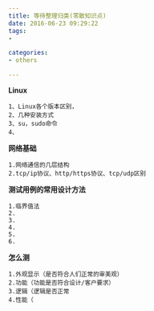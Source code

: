 ```yaml
---
title: 等待整理归类(零散知识点)
date: 2016-06-23 09:29:22
tags: 
- 

categories:
- others

---
```


**Linux**

    1、Linux各个版本区别，
    2、几种安装方式
    3、su，sudo命令
    4、

**网络基础**

    1.网络通信的几层结构
    2.tcp/ip协议、http/https协议、tcp/udp区别

**测试用例的常用设计方法**

    1.临界值法
    2.
    3.
    4.
    5.
    6.
**怎么测**

    1.外观显示（是否符合人们正常的审美观）
    2.功能（功能是否符合设计/客户要求）
    3.逻辑（逻辑是否正常
    4.性能（
   